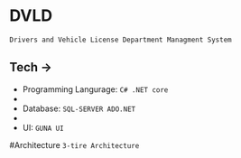 # DVLD
``Drivers and Vehicle License Department Managment System``  

## Tech ->
- Programming Langurage: ``C# .NET core``
- 
- Database: ``SQL-SERVER ADO.NET``
- 
- UI: ``GUNA UI``

#Architecture
``3-tire Architecture``
